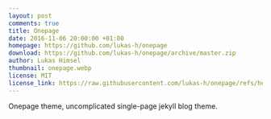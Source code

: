 ```yaml
---
layout: post
comments: true
title: Onepage
date: 2016-11-06 20:00:00 +01:00
homepage: https://github.com/lukas-h/onepage
download: https://github.com/lukas-h/onepage/archive/master.zip
author: Lukas Himsel
thumbnail: onepage.webp
license: MIT
license_link: https://raw.githubusercontent.com/lukas-h/onepage/refs/heads/master/LICENSE
---
```


Onepage theme, uncomplicated single-page jekyll blog theme.
